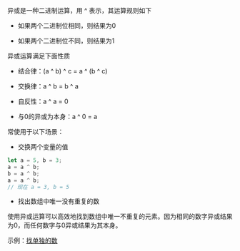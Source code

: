 异或是一种二进制运算，用 ^ 表示，其运算规则如下

- 如果两个二进制位相同，则结果为0

- 如果两个二进制位不同，则结果为1

异或运算满足下面性质

- 结合律：(a ^ b) ^ c = a ^ (b ^ c)

- 交换律：a ^ b = b ^ a

- 自反性：a ^ a = 0

- 与0的异或为本身：a ^ 0 = a

常使用于以下场景：

- 交换两个变量的值

```javaScript
let a = 5, b = 3;
a = a ^ b;
b = a ^ b;
a = a ^ b;
// 现在 a = 3, b = 5
```

- 找出数组中唯一没有重复的数

使用异或运算可以高效地找到数组中唯一不重复的元素。因为相同的数字异或结果为0，而任何数字与0异或结果为其本身。

示例：[找单独的数](https://www.marscode.cn/practice/398kk59jr83y35?problem_id=7414004855077912620)